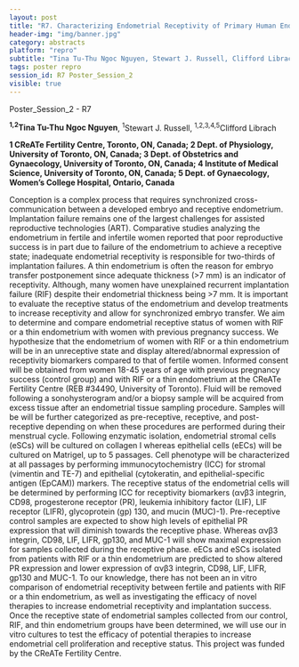 ```yaml
---
layout: post
title: "R7. Characterizing Endometrial Receptivity of Primary Human Endometrial Cells In Vitro from Women with Implantation Failure"
header-img: "img/banner.jpg"
category: abstracts
platform: "repro"
subtitle: "Tina Tu-Thu Ngoc Nguyen, Stewart J. Russell, Clifford Librach"
tags: poster repro
session_id: R7 Poster_Session_2
visible: true
---
```

Poster_Session_2 - R7

**<sup>1,2</sup>Tina Tu-Thu Ngoc Nguyen**, <sup>1</sup>Stewart J. Russell, <sup>1,2,3,4,5</sup>Clifford Librach

__1 CReATe Fertility Centre, Toronto, ON, Canada; 2 Dept. of Physiology, University of Toronto, ON, Canada; 3 Dept. of Obstetrics and Gynaecology, University of Toronto, ON, Canada; 4 Institute of Medical Science, University of Toronto, ON, Canada; 5 Dept. of Gynaecology, Women’s College Hospital, Ontario, Canada__

Conception is a complex process that requires synchronized cross-communication between a developed embryo and receptive endometrium. Implantation failure remains one of the largest challenges for assisted reproductive technologies (ART). Comparative studies analyzing the endometrium in fertile and infertile women reported that poor reproductive success is in part due to failure of the endometrium to achieve a receptive state; inadequate endometrial receptivity is responsible for two-thirds of implantation failures. A thin endometrium is often the reason for embryo transfer postponement since adequate thickness (>7 mm) is an indicator of receptivity. Although, many women have unexplained recurrent implantation failure (RIF) despite their endometrial thickness being >7 mm. It is important to evaluate the receptive status of the endometrium and develop treatments to increase receptivity and allow for synchronized embryo transfer. We aim to determine and compare endometrial receptive status of women with RIF or a thin endometrium with women with previous pregnancy success. We hypothesize that the endometrium of women with RIF or a thin endometrium will be in an unreceptive state and display altered/abnormal expression of receptivity biomarkers compared to that of fertile women. Informed consent will be obtained from women 18-45 years of age with previous pregnancy success (control group) and with RIF or a thin endometrium at the CReATe Fertility Centre (REB #34490, University of Toronto). Fluid will be removed following a sonohysterogram and/or a biopsy sample will be acquired from excess tissue after an endometrial tissue sampling procedure. Samples will be will be further categorized as pre-receptive, receptive, and post-receptive depending on when these procedures are performed during their menstrual cycle. Following enzymatic isolation, endometrial stromal cells (eSCs) will be cultured on collagen I whereas epithelial cells (eECs) will be cultured on Matrigel, up to 5 passages. Cell phenotype will be characterized at all passages by performing immunocytochemistry (ICC) for stromal (vimentin and TE-7) and epithelial (cytokeratin, and epithelial-specific antigen (EpCAM)) markers. The receptive status of the endometrial cells will be determined by performing ICC for receptivity biomarkers (ανβ3 integrin, CD98, progesterone receptor (PR), leukemia inhibitory factor (LIF), LIF receptor (LIFR), glycoprotein (gp) 130, and mucin (MUC)-1). Pre-receptive control samples are expected to show high levels of epithelial PR expression that will diminish towards the receptive phase. Whereas ανβ3 integrin, CD98, LIF, LIFR, gp130, and MUC-1 will show maximal expression for samples collected during the receptive phase. eECs and eSCs isolated from patients with RIF or a thin endometrium are predicted to show altered PR expression and lower expression of ανβ3 integrin, CD98, LIF, LIFR, gp130 and MUC-1. To our knowledge, there has not been an in vitro comparison of endometrial receptivity between fertile and patients with RIF or a thin endometrium, as well as investigating the efficacy of novel therapies to increase endometrial receptivity and implantation success. Once the receptive state of endometrial samples collected from our control, RIF, and thin endometrium groups have been determined, we will use our in vitro cultures to test the efficacy of potential therapies to increase endometrial cell proliferation and receptive status. This project was funded by the CReATe Fertility Centre.